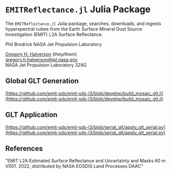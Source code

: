 # `EMITReflectance.jl` Julia Package

The `EMITReflectance.jl` Julia package, searches, downloads, and ingests hyperspectral cubes from the Earth Surface Mineral Dust Source Investigation (EMIT) L2A Surface Reflectance.

Phil Brodrick
NASA Jet Propulsion Laboratory

[Gregory H. Halverson](https://github.com/gregory-halverson-jpl) (they/them)<br>
[gregory.h.halverson@jpl.nasa.gov](mailto:gregory.h.halverson@jpl.nasa.gov)<br>
NASA Jet Propulsion Laboratory 329G

## Global GLT Generation

[https://github.com/emit-sds/emit-sds-l3/blob/develop/build_mosaic_glt.jl](https://github.com/emit-sds/emit-sds-l3/blob/develop/build_mosaic_glt.jl)

## GLT Application

[https://github.com/emit-sds/emit-sds-l3/blob/serial_glt/apply_glt_serial.py](https://github.com/emit-sds/emit-sds-l3/blob/serial_glt/apply_glt_serial.py)

## References

"EMIT L2A Estimated Surface Reflectance and Uncertainty and Masks 60 m V001. 2022, distributed by NASA EOSDIS Land Processes DAAC"
